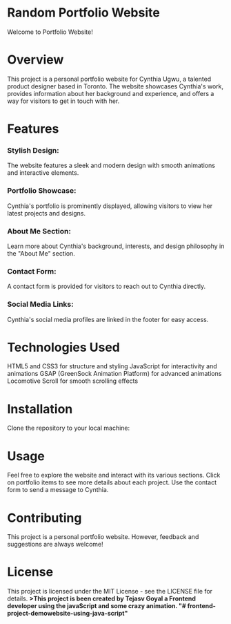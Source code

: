 <h1>Random Portfolio Website</h1>
Welcome to Portfolio Website!

<h1>Overview</h1>
This project is a personal portfolio website for Cynthia Ugwu, a talented product designer based in Toronto. The website showcases Cynthia's work, provides information about her background and experience, and offers a way for visitors to get in touch with her.

<h1>Features</h1>
<h3>Stylish Design:</h3> The website features a sleek and modern design with smooth animations and interactive elements.
<h3>Portfolio Showcase:</h3> Cynthia's portfolio is prominently displayed, allowing visitors to view her latest projects and designs.
<h3>About Me Section:</h3> Learn more about Cynthia's background, interests, and design philosophy in the "About Me" section.
<h3>Contact Form:</h3> A contact form is provided for visitors to reach out to Cynthia directly.
<h3>Social Media Links:</h3> Cynthia's social media profiles are linked in the footer for easy access.
<h1>Technologies Used</h1>
HTML5 and CSS3 for structure and styling
JavaScript for interactivity and animations
GSAP (GreenSock Animation Platform) for advanced animations
Locomotive Scroll for smooth scrolling effects
<h1>Installation</h1>
Clone the repository to your local machine:

<h1>Usage</h1>
Feel free to explore the website and interact with its various sections. Click on portfolio items to see more details about each project. Use the contact form to send a message to Cynthia.

<h1>Contributing</h1>
This project is a personal portfolio website. However, feedback and suggestions are always welcome!

<h1>License</h1>
This project is licensed under the MIT License - see the LICENSE file for details.
<b>>This project is been created by Tejasv Goyal a Frontend developer using the javaScript and some crazy animation.
"# frontend-project-demowebsite-using-java-script"</b>
